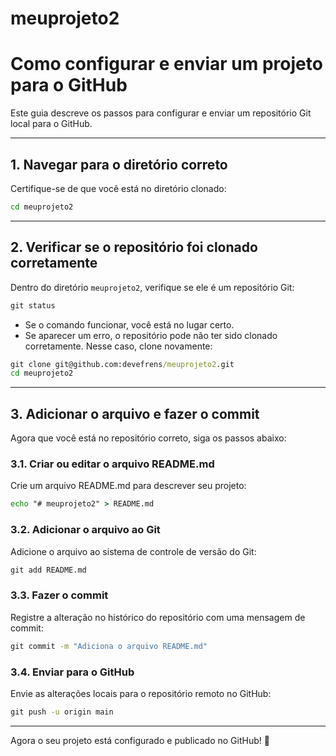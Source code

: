 # meuprojeto2

# Como configurar e enviar um projeto para o GitHub

Este guia descreve os passos para configurar e enviar um repositório Git local para o GitHub.

---

## **1. Navegar para o diretório correto**
Certifique-se de que você está no diretório clonado:

```cmd
cd meuprojeto2
```

---

## **2. Verificar se o repositório foi clonado corretamente**
Dentro do diretório `meuprojeto2`, verifique se ele é um repositório Git:

```cmd
git status
```

- Se o comando funcionar, você está no lugar certo.
- Se aparecer um erro, o repositório pode não ter sido clonado corretamente. Nesse caso, clone novamente:

```cmd
git clone git@github.com:devefrens/meuprojeto2.git
cd meuprojeto2
```

---

## **3. Adicionar o arquivo e fazer o commit**
Agora que você está no repositório correto, siga os passos abaixo:

### **3.1. Criar ou editar o arquivo README.md**
Crie um arquivo README.md para descrever seu projeto:

```cmd
echo "# meuprojeto2" > README.md
```

### **3.2. Adicionar o arquivo ao Git**
Adicione o arquivo ao sistema de controle de versão do Git:

```cmd
git add README.md
```

### **3.3. Fazer o commit**
Registre a alteração no histórico do repositório com uma mensagem de commit:

```cmd
git commit -m "Adiciona o arquivo README.md"
```

### **3.4. Enviar para o GitHub**
Envie as alterações locais para o repositório remoto no GitHub:

```cmd
git push -u origin main
```

---

Agora o seu projeto está configurado e publicado no GitHub! 🎉

